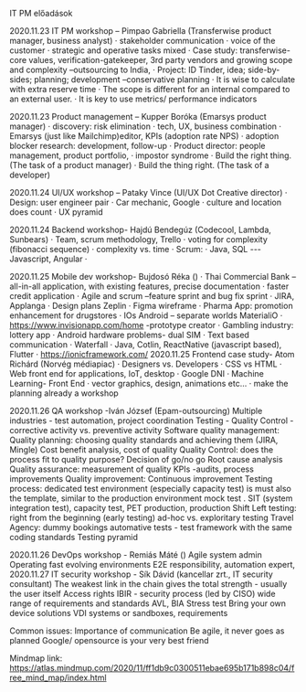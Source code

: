 IT PM előadások
 
2020.11.23 IT PM workshop – Pimpao Gabriella (Transferwise product manager, business analyst)
·        stakeholder communication
·        voice of the customer
·        strategic and operative tasks mixed
·        Case study: transferwise- core values, verification-gatekeeper, 3rd party vendors and growing scope and complexity –outsourcing to India,
·        Project: ID Tinder, idea; side-by-sides; planning; development –conservative planning
·        It is wise to calculate with extra reserve time
·       The scope is different for an internal compared to an external user.
·       It is key to use metrics/ performance indicators
 
2020.11.23 Product management – Kupper Boróka (Emarsys product manager)
·        discovery: risk elimination
·        tech, UX, business combination
·        Emarsys (just like Mailchimp)editor, KPIs (adoption rate NPS)
·        adoption blocker research: development, follow-up
·        Product director: people management, product portfolio,
·        impostor syndrome
·        Build the right thing. (The task of a product manager)
·        Build the thing right. (The task of a developer)




2020.11.24 UI/UX workshop – Pataky Vince (UI/UX Dot Creative director)
·        Design: user engineer pair
·        Car mechanic, Google
·        culture and location does count
·        UX pyramid
 
2020.11.24 Backend workshop- Hajdú Bendegúz (Codecool, Lambda, Sunbears)
·        Team, scrum methodology, Trello
·        voting for complexity (fibonacci sequence)
·        complexity vs. time
·        Scrum:
·        Java, SQL --- Javascript, Angular
·         
 
2020.11.25 Mobile dev workshop- Bujdosó Réka ()
·        Thai Commercial Bank – all-in-all application, with existing features, precise documentation
·        faster credit application
·        Agile and scrum –feature sprint and bug fix sprint
·        JIRA, Applanga
·        Design plans Zeplin
·        Figma wireframe
·        Pharma App: promotion enhancement for drugstores
·        IOs Android – separate worlds MaterialiO
·        https://www.invisionapp.com/home -prototype creator
·        Gambling industry: lottery app
·        Android hardware problems- dual SIM
·        Text based communication
·        Waterfall
·        Java, Cotlin, ReactNative (javascript based), Flutter
·        https://ionicframework.com/
2020.11.25 Frontend case study- Atom Richárd (Norvég médiapiac)
·        Designers vs. Developers
·        CSS vs HTML
·        Web front end for applications, IoT, desktop
·        Google DNI
·        Machine Learning- Front End
·        vector graphics, design, animations etc…
·       make the planning already a workshop

2020.11.26 QA workshop -Iván József (Epam-outsourcing)
Multiple industries - test automation, project coordination
Testing - Quality Control - corrective activity vs. preventive activity
Software quality management: 
Quality planning: choosing quality standards and achieving them (JIRA, Mingle)
Cost benefit analysis, cost of quality
Quality Control: does the process fit to quality purpose? Decision of go/no go
Root cause analysis
Quality assurance: measurement of quality KPIs -audits, process improvements
Quality improvement: Continuous improvement
Testing process:  dedicated test environment (especially capacity test) is must also the template, similar to the production environment
mock test . SIT (system integration test), capacity test, PET production, production
Shift Left testing: right from the beginning (early testing) ad-hoc vs. exploritary testing
Travel Agency: dummy bookings
automative tests - test framework with the same coding standards
Testing pyramid

2020.11.26 DevOps workshop - Remiás Máté ()
Agile system admin
Operating fast evolving environments
E2E responsibility, automation expert, 
2020.11.27  IT security workshop - Sík Dávid (kancellar zrt., IT security consultant)
The weakest link in the chain gives the total strength - usually the user itself
Access rights
IBIR - security process (led by CISO)
wide range of requirements and standards
AVL, BIA
Stress test
Bring your own device solutions VDI systems or sandboxes, requirements


Common issues:
Importance of communication
Be agile, it never goes as planned
Google/ opensource is your very best friend
 
 
Mindmap link: https://atlas.mindmup.com/2020/11/ff1db9c0300511ebae695b171b898c04/free_mind_map/index.html